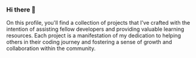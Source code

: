 ### Hi there 👋

On this profile, you'll find a collection of projects that I've crafted with the intention of assisting fellow developers and providing valuable learning resources. Each project is a manifestation of my dedication to helping others in their coding journey and fostering a sense of growth and collaboration within the community.
